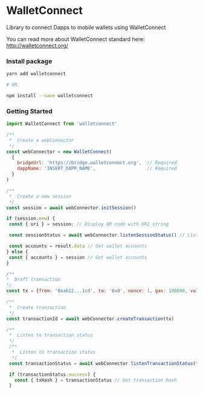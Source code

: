 # WalletConnect

Library to connect Dapps to mobile wallets using WalletConnect

You can read more about WalletConnect standard here: http://walletconnect.org/

### Install package

```bash
yarn add walletconnect

# OR

npm install --save walletconnect
```

### Getting Started

```js
import WalletConnect from 'walletconnect'

/**
 *  Create a webConnector
 */
const webConnector = new WalletConnect(
  {
    bridgeUrl: 'https://bridge.walletconnect.org',  // Required
    dappName: 'INSERT_DAPP_NAME',                   // Required
  }
)

/**
 *  Create a new session
 */
const session = await webConnector.initSession()

if (session.new) {
 const { uri } = session; // Display QR code with URI string

 const sessionStatus = await webConnector.listenSessionStatus() // Listen to session status

 const accounts = result.data // Get wallet accounts
} else {
 const { accounts } = session // Get wallet accounts
}

/**
*  Draft transaction
*/
const tx = {from: '0xab12...1cd', to: '0x0', nonce: 1, gas: 100000, value: 0, data: '0x0'}

/**
 *  Create transaction
 */
const transactionId = await webConnector.createTransaction(tx)

/**
 *  Listen to transaction status
 */
 /**
  *  Listen to transaction status
  */
 const transactionStatus = await webConnector.listenTransactionStatus(transactionId)

 if (transactionStatus.success) {
   const { txHash } = transactionStatus // Get transaction hash
 }
```
